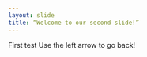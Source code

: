 ```yaml
---
layout: slide
title: “Welcome to our second slide!”
---
```

First test
Use the left arrow to go back!
